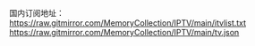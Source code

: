 国内订阅地址：
https://raw.gitmirror.com/MemoryCollection/IPTV/main/itvlist.txt
https://raw.gitmirror.com/MemoryCollection/IPTV/main/tv.json
